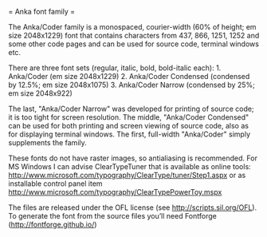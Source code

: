 = Anka font family =

The Anka/Coder family is a monospaced, courier-width (60% of height; em size 2048x1229) font that contains characters from 437, 866, 1251, 1252 and some other code pages and can be used for source code, terminal windows etc.

There are three font sets (regular, italic, bold, bold-italic each): 1. Anka/Coder (em size 2048x1229) 2. Anka/Coder Condensed (condensed by 12.5%; em size 2048x1075) 3. Anka/Coder Narrow (condensed by 25%; em size 2048x922)

The last, "Anka/Coder Narrow" was developed for printing of source code; it is too tight for screen resolution. The middle, "Anka/Coder Condensed" can be used for both printing and screen viewing of source code, also as for displaying terminal windows. The first, full-width "Anka/Coder" simply supplements the family.

These fonts do not have raster images, so antialiasing is recommended. For MS Windows I can advise ClearTypeTuner that is available as online tools: http://www.microsoft.com/typography/ClearType/tuner/Step1.aspx or as installable control panel item http://www.microsoft.com/typography/ClearTypePowerToy.mspx

The files are released under the OFL license (see http://scripts.sil.org/OFL). To generate the font from the source files you’ll need Fontforge (http://fontforge.github.io/)
